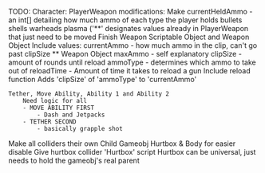 TODO:
Character:
  PlayerWeapon modifications:
	Make currentHeldAmmo - an int[] detailing how much ammo of each type the player holds
		bullets
		shells
		warheads
		plasma
		('**' designates values already in PlayerWeapon that just need to be moved
	Finish Weapon Scriptable Object and Weapon Object
		Include values:
			currentAmmo - how much ammo in the clip, can't go past clipSize ** Weapon Object
			maxAmmo - self explanatory
			clipSize - amount of rounds until reload
			ammoType - determines which ammo to take out of
			reloadTime - Amount of time it takes to reload a gun
				Include reload function
					Adds 'clipSize' of 'ammoType' to 'currentAmmo'
					
	Tether, Move Ability, Ability 1 and Ability 2
		Need logic for all
		- MOVE ABILITY FIRST
			- Dash and Jetpacks
		- TETHER SECOND
			- basically grapple shot
	
  Make all colliders their own Child Gameobj
    Hurtbox & Body for easier disable
    Give hurtbox collider 'Hurtbox' script
      Hurtbox can be universal, just needs to hold the gameobj's real parent
